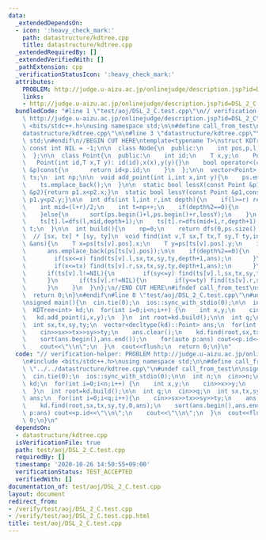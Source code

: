 ```yaml
---
data:
  _extendedDependsOn:
  - icon: ':heavy_check_mark:'
    path: datastructure/kdtree.cpp
    title: datastructure/kdtree.cpp
  _extendedRequiredBy: []
  _extendedVerifiedWith: []
  _pathExtension: cpp
  _verificationStatusIcon: ':heavy_check_mark:'
  attributes:
    PROBLEM: http://judge.u-aizu.ac.jp/onlinejudge/description.jsp?id=DSL_2_C
    links:
    - http://judge.u-aizu.ac.jp/onlinejudge/description.jsp?id=DSL_2_C
  bundledCode: "#line 1 \"test/aoj/DSL_2_C.test.cpp\"\n// verification-helper: PROBLEM\
    \ http://judge.u-aizu.ac.jp/onlinejudge/description.jsp?id=DSL_2_C\n\n#include\
    \ <bits/stdc++.h>\nusing namespace std;\n\n#define call_from_test\n#line 1 \"\
    datastructure/kdtree.cpp\"\n\n#line 3 \"datastructure/kdtree.cpp\"\nusing namespace\
    \ std;\n#endif\n//BEGIN CUT HERE\ntemplate<typename T>\nstruct KDTree{\n  static\
    \ const int NIL = -1;\n\n  class Node{\n  public:\n    int pos,p,l,r;\n    Node(){pos=p=l=r=NIL;}\n\
    \  };\n\n  class Point{\n  public:\n    int id;\n    T x,y;\n    Point(){}\n \
    \   Point(int id,T x,T y): id(id),x(x),y(y){}\n    bool operator<(const Point\
    \ &p)const{\n      return id<p.id;\n    }\n  };\n\n  vector<Point> ps;\n  vector<Node>\
    \ ts;\n  int np;\n\n  void add_point(int i,int x,int y){\n    ps.emplace_back(i,x,y);\n\
    \    ts.emplace_back();\n  }\n\n  static bool lessX(const Point &p1,const Point\
    \ &p2){return p1.x<p2.x;}\n  static bool lessY(const Point &p1,const Point &p2){return\
    \ p1.y<p2.y;}\n\n  int dfs(int l,int r,int depth){\n    if(l>=r) return NIL;\n\
    \    int mid=(l+r)/2;\n    int t=np++;\n    if(depth%2==0){\n      sort(ps.begin()+l,ps.begin()+r,lessX);\n\
    \    }else{\n      sort(ps.begin()+l,ps.begin()+r,lessY);\n    }\n    ts[t].pos=mid;\n\
    \    ts[t].l=dfs(l,mid,depth+1);\n    ts[t].r=dfs(mid+1,r,depth+1);\n    return\
    \ t;\n  }\n\n  int build(){\n    np=0;\n    return dfs(0,ps.size(),0);\n  }\n\n\
    \  // [sx, tx] * [sy, ty]\n  void find(int v,T sx,T tx,T sy,T ty,int depth,vector<Point>\
    \ &ans){\n    T x=ps[ts[v].pos].x;\n    T y=ps[ts[v].pos].y;\n    if(sx<=x&&x<=tx&&sy<=y&&y<=ty)\n\
    \      ans.emplace_back(ps[ts[v].pos]);\n\n    if(depth%2==0){\n      if(ts[v].l!=NIL){\n\
    \        if(sx<=x) find(ts[v].l,sx,tx,sy,ty,depth+1,ans);\n      }\n      if(ts[v].r!=NIL){\n\
    \        if(x<=tx) find(ts[v].r,sx,tx,sy,ty,depth+1,ans);\n      }\n    }else{\n\
    \      if(ts[v].l!=NIL){\n        if(sy<=y) find(ts[v].l,sx,tx,sy,ty,depth+1,ans);\n\
    \      }\n      if(ts[v].r!=NIL){\n        if(y<=ty) find(ts[v].r,sx,tx,sy,ty,depth+1,ans);\n\
    \      }\n    }\n  }\n};\n//END CUT HERE\n#ifndef call_from_test\nsigned main(){\n\
    \  return 0;\n}\n#endif\n#line 8 \"test/aoj/DSL_2_C.test.cpp\"\n#undef call_from_test\n\
    \nsigned main(){\n  cin.tie(0);\n  ios::sync_with_stdio(0);\n\n  int n;\n  cin>>n;\n\
    \  KDTree<int> kd;\n  for(int i=0;i<n;i++) {\n    int x,y;\n    cin>>x>>y;\n \
    \   kd.add_point(i,x,y);\n  }\n  int root=kd.build();\n\n  int q;\n  cin>>q;\n\
    \  int sx,tx,sy,ty;\n  vector<decltype(kd)::Point> ans;\n  for(int i=0;i<q;i++){\n\
    \    cin>>sx>>tx>>sy>>ty;\n    ans.clear();\n    kd.find(root,sx,tx,sy,ty,0,ans);\n\
    \    sort(ans.begin(),ans.end());\n    for(auto p:ans) cout<<p.id<<\"\\n\";\n\
    \    cout<<\"\\n\";\n  }\n  cout<<flush;\n  return 0;\n}\n"
  code: "// verification-helper: PROBLEM http://judge.u-aizu.ac.jp/onlinejudge/description.jsp?id=DSL_2_C\n\
    \n#include <bits/stdc++.h>\nusing namespace std;\n\n#define call_from_test\n#include\
    \ \"../../datastructure/kdtree.cpp\"\n#undef call_from_test\n\nsigned main(){\n\
    \  cin.tie(0);\n  ios::sync_with_stdio(0);\n\n  int n;\n  cin>>n;\n  KDTree<int>\
    \ kd;\n  for(int i=0;i<n;i++) {\n    int x,y;\n    cin>>x>>y;\n    kd.add_point(i,x,y);\n\
    \  }\n  int root=kd.build();\n\n  int q;\n  cin>>q;\n  int sx,tx,sy,ty;\n  vector<decltype(kd)::Point>\
    \ ans;\n  for(int i=0;i<q;i++){\n    cin>>sx>>tx>>sy>>ty;\n    ans.clear();\n\
    \    kd.find(root,sx,tx,sy,ty,0,ans);\n    sort(ans.begin(),ans.end());\n    for(auto\
    \ p:ans) cout<<p.id<<\"\\n\";\n    cout<<\"\\n\";\n  }\n  cout<<flush;\n  return\
    \ 0;\n}\n"
  dependsOn:
  - datastructure/kdtree.cpp
  isVerificationFile: true
  path: test/aoj/DSL_2_C.test.cpp
  requiredBy: []
  timestamp: '2020-10-26 14:50:55+09:00'
  verificationStatus: TEST_ACCEPTED
  verifiedWith: []
documentation_of: test/aoj/DSL_2_C.test.cpp
layout: document
redirect_from:
- /verify/test/aoj/DSL_2_C.test.cpp
- /verify/test/aoj/DSL_2_C.test.cpp.html
title: test/aoj/DSL_2_C.test.cpp
---
```

